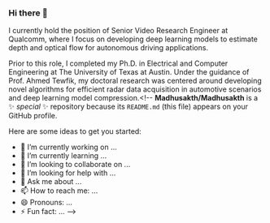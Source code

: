 ### Hi there 👋
I currently hold the position of Senior Video Research Engineer at Qualcomm, where I focus on developing deep learning models to estimate depth and optical flow for autonomous driving applications.

Prior to this role, I completed my Ph.D. in Electrical and Computer Engineering at The University of Texas at Austin. Under the guidance of Prof. Ahmed Tewfik, my doctoral research was centered around developing novel algorithms for efficient radar data acquisition in automotive scenarios and deep learning model compression.<!--
**Madhusakth/Madhusakth** is a ✨ _special_ ✨ repository because its `README.md` (this file) appears on your GitHub profile.

Here are some ideas to get you started:

- 🔭 I’m currently working on ...
- 🌱 I’m currently learning ...
- 👯 I’m looking to collaborate on ...
- 🤔 I’m looking for help with ...
- 💬 Ask me about ...
- 📫 How to reach me: ...
- 😄 Pronouns: ...
- ⚡ Fun fact: ...
-->

